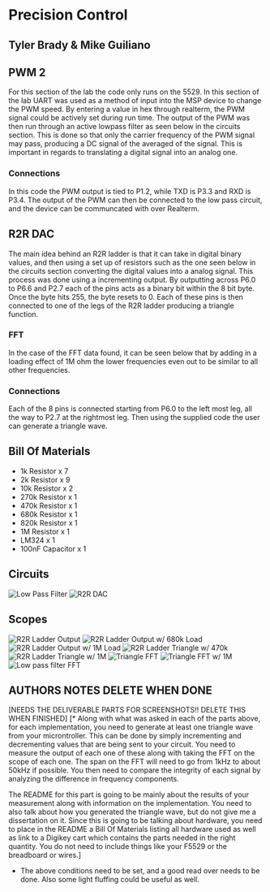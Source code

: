 # Precision Control

## Tyler Brady & Mike Guiliano

## PWM 2
For this section of the lab the code only runs on the 5529. In this section of the lab UART was used as a method
of input into the MSP device to change the PWM speed. By entering a value in hex through realterm, the PWM signal 
could be actively set during run time. The output of the PWM was then run through an active lowpass filter as seen 
below in the circuits section. This is done so that only the carrier frequency of the PWM signal may pass, producing
a DC signal of the averaged of the signal. This is important in regards to translating a digital signal into an analog one.

### Connections
In this code the PWM output is tied to P1.2, while TXD is P3.3 and RXD is P3.4. The output of the PWM can then be connected
to the low pass circuit, and the device can be communcated with over Realterm.

## R2R DAC
The main idea behind an R2R ladder is that it can take in digital binary values, and then using a set up of resistors
such as the one seen below in the circuits section converting the digital values into a analog signal. This process was
done using a incrementing output. By outputting across P6.0 to P6.6 and P2.7 each of the pins acts as a binary bit within
the 8 bit byte. Once the byte hits 255, the byte resets to 0. Each of these pins is then connected to one of the legs of the
R2R ladder producing a triangle function.

### FFT
In the case of the FFT data found, it can be seen below that by adding in a loading effect of 1M ohm the lower frequencies
even out to be similar to all other frequencies.

### Connections
Each of the 8 pins is connected starting from P6.0 to the left most leg, all the way to P2.7 at the rightmost leg.
Then using the supplied code the user can generate a triangle wave.

## Bill Of Materials
* 1k Resistor x 7
* 2k Resistor x 9
* 10k Resistor x 2
* 270k Resistor x 1
* 470k Resistor x 1
* 680k Resistor x 1
* 820k Resistor x 1
* 1M Resistor x 1
* LM324 x 1
* 100nF Capacitor x 1

## Circuits
![Low Pass Filter](https://github.com/RU09342/lab-6taking-control-over-your-embedded-life-scrumbology-v2-lab-6/blob/master/Precision%20Control/LowPassFilter.png)
![R2R DAC](https://github.com/RU09342/lab-6taking-control-over-your-embedded-life-scrumbology-v2-lab-6/blob/master/Precision%20Control/R2R_DAC.png)

## Scopes
![R2R Ladder Output](https://github.com/RU09342/lab-6taking-control-over-your-embedded-life-scrumbology-v2-lab-6/blob/master/Precision%20Control/r2r-ladder1.png)
![R2R Ladder Output w/ 680k Load](https://github.com/RU09342/lab-6taking-control-over-your-embedded-life-scrumbology-v2-lab-6/blob/master/Precision%20Control/r2r-ladder-680k.png)
![R2R Ladder Output w/ 1M Load](https://github.com/RU09342/lab-6taking-control-over-your-embedded-life-scrumbology-v2-lab-6/blob/master/Precision%20Control/r2r-ladder-1M.png)
![R2R Ladder Triangle w/ 470k](https://github.com/RU09342/lab-6taking-control-over-your-embedded-life-scrumbology-v2-lab-6/blob/master/Precision%20Control/triangle470k1.png)
![R2R Ladder Triangle w/ 1M](https://github.com/RU09342/lab-6taking-control-over-your-embedded-life-scrumbology-v2-lab-6/blob/master/Precision%20Control/triangle1meg1.png)
![Triangle FFT](https://github.com/RU09342/lab-6taking-control-over-your-embedded-life-scrumbology-v2-lab-6/blob/master/Precision%20Control/trianglefft1.png)
![Triangle FFT w/ 1M](https://github.com/RU09342/lab-6taking-control-over-your-embedded-life-scrumbology-v2-lab-6/blob/master/Precision%20Control/trianglefft2.png)
![Low pass filter FFT](https://github.com/RU09342/lab-6taking-control-over-your-embedded-life-scrumbology-v2-lab-6/blob/master/Precision%20Control/lpffft.png)

## AUTHORS NOTES DELETE WHEN DONE
[NEEDS THE DELIVERABLE PARTS FOR SCREENSHOTS!! DELETE THIS WHEN FINISHED]
[* Along with what was asked in each of the parts above, for each implementation, you need to generate at least one
 triangle wave from your microntroller. This can be done by simply incrementing and decrementing values that are 
being sent to your circuit. You need to measure the output of each one of these along with taking the FFT on the 
scope of each one. The span on the FFT will need to go from 1kHz to about 50kHz if possible. 
You then need to compare the integrity of each signal by analyzing the difference in frequency components.

The README for this part is going to be mainly about the results of your measurement along with information on the 
implementation. You need to also talk about how you generated the triangle wave, but do not give me a 
dissertation on it. Since this is going to be talking about hardware, you need to place in the README a Bill Of 
Materials listing all hardware used as well as link to a Digikey cart which contains the parts needed in the 
right quantity. You do not need to include things like your F5529 or the breadboard or wires.]
* The above conditions need to be set, and a good read over needs to be done. Also some light fluffing could be
useful as well.